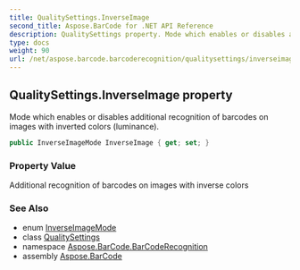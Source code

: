 ```yaml
---
title: QualitySettings.InverseImage
second_title: Aspose.BarCode for .NET API Reference
description: QualitySettings property. Mode which enables or disables additional recognition of barcodes on images with inverted colors luminance
type: docs
weight: 90
url: /net/aspose.barcode.barcoderecognition/qualitysettings/inverseimage/
---
```

## QualitySettings.InverseImage property

Mode which enables or disables additional recognition of barcodes on images with inverted colors (luminance).

```csharp
public InverseImageMode InverseImage { get; set; }
```

### Property Value

Additional recognition of barcodes on images with inverse colors

### See Also

* enum [InverseImageMode](../../inverseimagemode/)
* class [QualitySettings](../)
* namespace [Aspose.BarCode.BarCodeRecognition](../../../aspose.barcode.barcoderecognition/)
* assembly [Aspose.BarCode](../../../)


